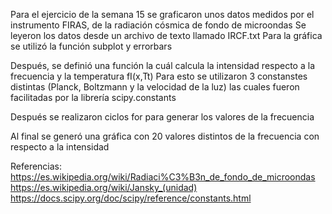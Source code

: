 Para el ejercicio de la semana 15 se graficaron unos datos medidos por el instrumento FIRAS, 
de la radiación cósmica de fondo de microondas
Se leyeron los datos desde un archivo de texto llamado IRCF.txt
Para la gráfica se utilizó la función subplot y errorbars  

Después, se definió una función la cuál calcula la intensidad respecto a la frecuencia y la temperatura fI(x,Tt) 
Para esto se utilizaron 3 constanstes distintas (Planck, Boltzmann y la velocidad de la luz) las cuales 
fueron facilitadas por la librería scipy.constants

Después se realizaron ciclos for para generar los valores de la frecuencia 

Al final se generó una gráfica con 20 valores distintos de la frecuencia con respecto a la intensidad 

Referencias:
https://es.wikipedia.org/wiki/Radiaci%C3%B3n_de_fondo_de_microondas
https://es.wikipedia.org/wiki/Jansky_(unidad)
https://docs.scipy.org/doc/scipy/reference/constants.html
